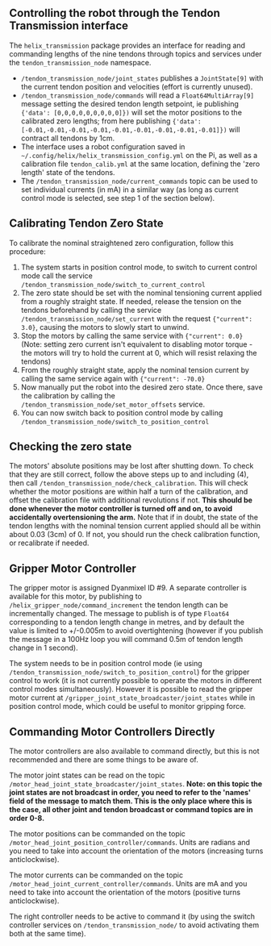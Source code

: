 ## Controlling the robot through the Tendon Transmission interface
The `helix_transmission` package provides an interface for reading and commanding lengths of the nine tendons through topics and services under the `tendon_transmission_node` namespace.
- `/tendon_transmission_node/joint_states` publishes a `JointState[9]` with the current tendon position and velocities (effort is currently unused).
- `/tendon_transmission_node/commands` will read a `Float64MultiArray[9]` message setting the desired tendon length setpoint, ie publishing `{'data': [0,0,0,0,0,0,0,0,0]})` will set the motor positions to the calibrated zero lengths; from here publishing `{'data': [-0.01,-0.01,-0.01,-0.01,-0.01,-0.01,-0.01,-0.01,-0.01]})` will contract all tendons by 1cm.
- The interface uses a robot configuration saved in `~/.config/helix/helix_transmission_config.yml` on the Pi, as well as a calibration file `tendon_calib.yml` at the same location, defining the 'zero length' state of the tendons.
- The `/tendon_transmission_node/current_commands` topic can be used to set individual currents (in mA) in a similar way (as long as current control mode is selected, see step 1 of the section below).

## Calibrating Tendon Zero State
To calibrate the nominal straightened zero configuration, follow this procedure: 

1. The system starts in position control mode, to switch to current control mode call the service `/tendon_transmission_node/switch_to_current_control`
2. The zero state should be set with the nominal tensioning current applied from a roughly straight state. If needed, release the tension on the tendons beforehand by calling the service `/tendon_transmission_node/set_current` with the request `{"current": 3.0}`, causing the motors to slowly start to unwind.
3. Stop the motors by calling the same service with `{"current": 0.0}` (Note: setting zero current isn't equivalent to disabling motor torque - the motors will try to hold the current at 0, which will resist relaxing the tendons)
4. From the roughly straight state, apply the nominal tension current by calling the same service again with `{"current": -70.0}`
5. Now manually put the robot into the desired zero state. Once there, save the calibration by calling the `/tendon_transmission_node/set_motor_offsets` service.
6. You can now switch back to position control mode by calling `/tendon_transmission_node/switch_to_position_control`

## Checking the zero state
The motors' absolute positions may be lost after shutting down. To check that they are still correct, follow the above steps up to and including (4), then call `/tendon_transmission_node/check_calibration`. This will check whether the motor positions are within half a turn of the calibration, and offset the calibration file with additional revolutions if not. **This should be done whenever the motor controller is turned off and on, to avoid accidentally overtensioning the arm.** Note that if in doubt, the state of the tendon lengths with the nominal tension current applied should all be within about 0.03 (3cm) of 0. If not, you should run the check calibration function, or recalibrate if needed. 

## Gripper Motor Controller
The gripper motor is assigned Dyanmixel ID #9. A separate controller is available for this motor, by publishing to `/helix_gripper_node/command_increment` the tendon length can be incrementally changed. The message to publish is of type `Float64` corresponding to a tendon length change in metres, and by default the value is limited to +/-0.005m to avoid overtightening (however if you publish the message in a 100Hz loop you will command 0.5m of tendon length change in 1 second). 

The system needs to be in position control mode (ie using `/tendon_transmission_node/switch_to_position_control`) for the gripper control to work (it is not currently possible to operate the motors in different control modes simultaneously). However it is possible to read the gripper motor current at `/gripper_joint_state_broadcaster/joint_states` while in position control mode, which could be useful to monitor gripping force.

## Commanding Motor Controllers Directly
The motor controllers are also available to command directly, but this is not recommended and there are some things to be aware of.

The motor joint states can be read on the topic `/motor_head_joint_state_broadcaster/joint_states`. **Note: on this topic the joint states are not broadcast in order, you need to refer to the 'names' field of the message to match them. This is the only place where this is the case, all other joint and tendon broadcast or command topics are in order 0-8.**

The motor positions can be commanded on the topic `/motor_head_joint_position_controller/commands`. Units are radians and you need to take into account the orientation of the motors (increasing turns anticlockwise).

The motor currents can be commanded on the topic `/motor_head_joint_current_controller/commands`. Units are mA and you need to take into account the orientation of the motors (positive turns anticlockwise).

The right controller needs to be active to command it (by using the switch controller services on `/tendon_transmission_node/` to avoid activating them both at the same time).
